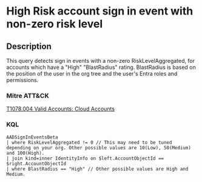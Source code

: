 # High Risk account sign in event with non-zero risk level

## Description
This query detects sign in events with a non-zero RiskLevelAggregated, for accounts which have a "High" "BlastRadius" rating. BlastRadius is based on the position of the user in the org tree and the user's Entra roles and permissions.

### Mitre ATT&CK

[T1078.004 Valid Accounts: Cloud Accounts](https://attack.mitre.org/techniques/T1078/004/)

### KQL

```KQL
AADSignInEventsBeta
| where RiskLevelAggregated != 0 // This may need to be tuned depending on your org. Other possible values are 10(Low), 50(Medium) and 100(High).
| join kind=inner IdentityInfo on $left.AccountObjectId == $right.AccountObjectId
| where BlastRadius == "High" // Other possible values are High and Medium.